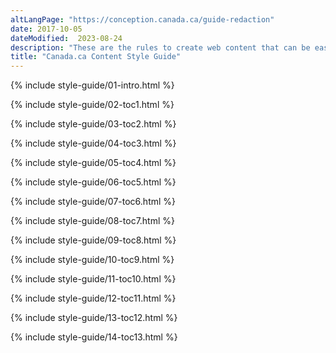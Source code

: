 ```yaml
---
altLangPage: "https://conception.canada.ca/guide-redaction"
date: 2017-10-05
dateModified:  2023-08-24
description: "These are the rules to create web content that can be easily found, understood and used."
title: "Canada.ca Content Style Guide"
---
```

<!-- Intro START id="intro" -->
{% include style-guide/01-intro.html %} 
<!-- Intro of changes END --> 
<!-- Summary of changes START id="toc1" --> 
{% include style-guide/02-toc1.html %} 
<!-- Summary of changes END --> 
<!-- Purpose START id="toc2" --> 
{% include style-guide/03-toc2.html %} 
<!--Purpose END --> 
<!-- Use of the style guide START id="toc3" --> 
{% include style-guide/04-toc3.html %} 
<!-- Use of the style guide END --> 
<!-- Related policies, standards and procedures START id="toc4" --> 
{% include style-guide/05-toc4.html %} 
<!-- Related policies, standards and procedures of changes END --> 
<!-- 1.0 Writing principles for web content START id="toc5" --> 
{% include style-guide/06-toc5.html %} 
<!-- 1.0 Writing principles for web content END --> 
<!-- 2.0 Plain language START id="toc6" --> 
{% include style-guide/07-toc6.html %} 
<!-- 2.0 Plain language END --> 
<!-- 3.0 Tone START id="toc7" --> 
{% include style-guide/08-toc7.html %} 
<!-- 3.0 Tone END --> 
<!-- 4.0 Style START id="toc8" --> 
{% include style-guide/09-toc8.html %} 
<!-- 4.0 Style END --> 
<!-- 5.0 Content structure START id="toc9" --> 
{% include style-guide/10-toc9.html %} 
<!-- 5.0 Content structure END --> 
<!-- 6.0 Images and videos START id="toc10" --> 
{% include style-guide/11-toc10.html %} 
<!-- 6.0 Images and videos END --> 
<!-- 7.0 Links START id="toc11" --> 
{% include style-guide/12-toc11.html %} 
<!-- 7.0 Links END --> 
<!-- Web content makeovers START id="toc12" --> 
{% include style-guide/13-toc12.html %} 
<!-- Web content makeovers END --> 
<!-- Resources START id="toc13" --> 
{% include style-guide/14-toc13.html %} 
<!-- Resources END --> 
